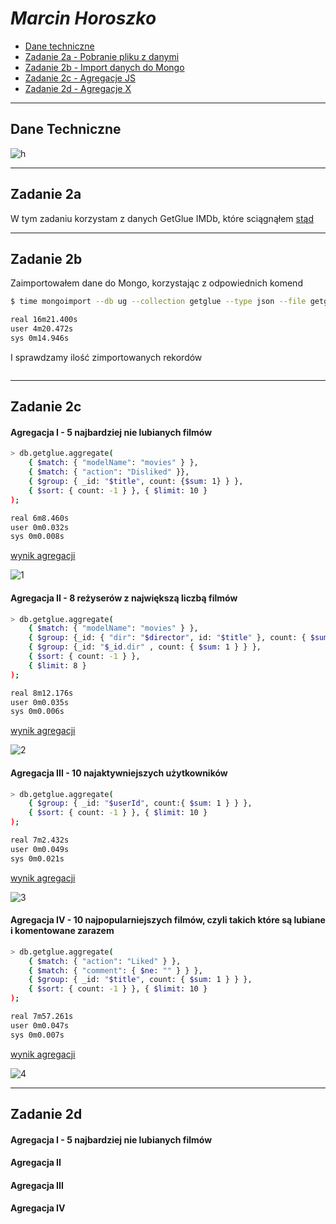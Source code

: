 # *Marcin Horoszko*

* [Dane techniczne](#dane-techniczne)
* [Zadanie 2a - Pobranie pliku z danymi](#zadanie-2a)
* [Zadanie 2b - Import danych do Mongo](#zadanie-2b)
* [Zadanie 2c - Agregacje JS](#zadanie-2c)
* [Zadanie 2d - Agregacje X](#zadanie-2d)

---

## Dane Techniczne

![h](https://github.com/cinkonaap/nosql/blob/master/zad1/hard_info.png)

---

## Zadanie 2a

W tym zadaniu korzystam z danych GetGlue IMDb, które sciągnąłem [stąd](http://getglue-data.s3.amazonaws.com/getglue_sample.tar.gz)

---

## Zadanie 2b

Zaimportowałem dane do Mongo, korzystając z odpowiednich komend

```sh
$ time mongoimport --db ug --collection getglue --type json --file getglue_sample.json 

real 16m21.400s
user 4m20.472s
sys	0m14.946s
```

I sprawdzamy ilość zimportowanych rekordów

```sh

```

---

## Zadanie 2c

#### Agregacja I - 5 najbardziej nie lubianych filmów

```sh
> db.getglue.aggregate( 
	{ $match: { "modelName": "movies" } },
	{ $match: { "action": "Disliked" }}, 
	{ $group: { _id: "$title", count: {$sum: 1} } }, 
	{ $sort: { count: -1 } }, { $limit: 10 } 
);

real 6m8.460s
user 0m0.032s
sys	0m0.008s
```

[wynik agregacji](https://github.com/cinkonaap/nosql/blob/master/zad2/agregacja1_result.json)

![1](https://github.com/cinkonaap/nosql/blob/master/zad2/aggregacja1_chart.png)

#### Agregacja II - 8 reżyserów z największą liczbą filmów

```sh
> db.getglue.aggregate( 
	{ $match: { "modelName": "movies" } },
    { $group: {_id: { "dir": "$director", id: "$title" }, count: { $sum: 1 } } },
    { $group: {_id: "$_id.dir" , count: { $sum: 1 } } },
    { $sort: { count: -1 } },
    { $limit: 8 } 
);

real 8m12.176s
user 0m0.035s
sys	0m0.006s
```

[wynik agregacji](https://github.com/cinkonaap/nosql/blob/master/zad2/agregacja2_result.json)

![2](https://github.com/cinkonaap/nosql/blob/master/zad2/aggregacja2_chart.png)

#### Agregacja III - 10 najaktywniejszych użytkowników

```sh
> db.getglue.aggregate(
	{ $group: { _id: "$userId", count:{ $sum: 1 } } },
	{ $sort: { count: -1 } }, { $limit: 10 }
);

real 7m2.432s
user 0m0.049s
sys	0m0.021s
```

[wynik agregacji](https://github.com/cinkonaap/nosql/blob/master/zad2/agregacja3_result.json)

![3](https://github.com/cinkonaap/nosql/blob/master/zad2/aggregacja3_chart.png)

#### Agregacja IV - 10 najpopularniejszych filmów, czyli takich które są lubiane i komentowane zarazem

```sh
> db.getglue.aggregate( 
	{ $match: { "action": "Liked" } },
	{ $match: { "comment": { $ne: "" } } }, 
	{ $group: { _id: "$title", count: { $sum: 1 } } }, 
	{ $sort: { count: -1 } }, { $limit: 10 } 
);

real 7m57.261s
user 0m0.047s
sys	0m0.007s
```

[wynik agregacji](https://github.com/cinkonaap/nosql/blob/master/zad2/agregacja4_result.json)

![4](https://github.com/cinkonaap/nosql/blob/master/zad2/aggregacja4_chart.png)

---

## Zadanie 2d

#### Agregacja I - 5 najbardziej nie lubianych filmów

#### Agregacja II

#### Agregacja III

#### Agregacja IV